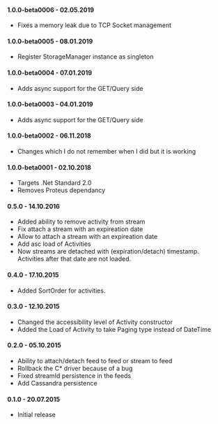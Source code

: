 #### 1.0.0-beta0006 - 02.05.2019
* Fixes a memory leak due to TCP Socket management

#### 1.0.0-beta0005 - 08.01.2019
* Register StorageManager instance as singleton

#### 1.0.0-beta0004 - 07.01.2019
* Adds async support for the GET/Query side

#### 1.0.0-beta0003 - 04.01.2019
* Adds async support for the GET/Query side

#### 1.0.0-beta0002 - 06.11.2018
* Changes which I do not remember when I did but it is working

#### 1.0.0-beta0001 - 02.10.2018
* Targets .Net Standard 2.0
* Removes Proteus dependancy

#### 0.5.0 - 14.10.2016
* Added ability to remove activity from stream
* Fix attach a stream with an expireation date
* Allow to attach a stream with an expireation date
* Add asc load of Activities
* Now streams are detached with (expiration/detach) timestamp. Activities after that date are not loaded.

#### 0.4.0 - 17.10.2015
* Added SortOrder for activities.

#### 0.3.0 - 12.10.2015
* Changed the accessibility level of Activity constructor
* Added  the Load of Activity to take Paging type instead of DateTime

#### 0.2.0 - 05.10.2015
* Ability to attach/detach feed to feed or stream to feed
* Rollback the C* driver because of a bug
* Fixed streamId persistence in the feeds
* Add Cassandra persistence

#### 0.1.0 - 20.07.2015
* Initial release
